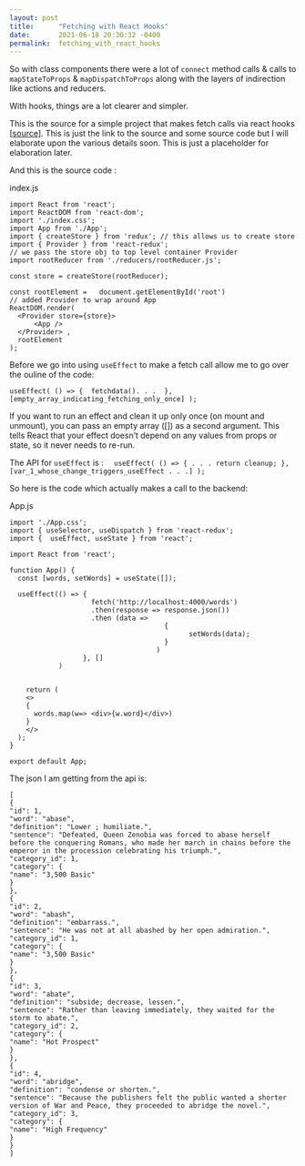 ```yaml
---
layout: post
title:      "Fetching with React Hooks"
date:       2021-06-18 20:30:32 -0400
permalink:  fetching_with_react_hooks
---
```



So with class components there were a lot of `connect` method calls & calls to `mapStateToProps` & `mapDispatchToProps` along with the layers of indirection like actions and reducers. 

With hooks, things are a lot clearer and simpler. 

This is the source for a simple project that makes fetch calls via react hooks [[source](https://github.com/mrarthurwhite/fetch_hooks_react_demo)]. This is just the link to the source and some source code but I will elaborate upon the various details soon. This is just a placeholder for elaboration later.

And this is the source code : 

index.js
```
import React from 'react';
import ReactDOM from 'react-dom';
import './index.css';
import App from './App';
import { createStore } from 'redux'; // this allows us to create store
import { Provider } from 'react-redux'; 
// we pass the store obj to top level container Provider
import rootReducer from './reducers/rootReducer.js';

const store = createStore(rootReducer);

const rootElement =   document.getElementById('root')
// added Provider to wrap around App
ReactDOM.render(
  <Provider store={store}>
      <App />
  </Provider> ,
  rootElement
);

```
Before we go into using `useEffect` to make a fetch call allow me to go over the ouline of the code:

`useEffect( () => {  fetchdata(). . .  },[empty_array_indicating_fetching_only_once] );`

If you want to run an effect and clean it up only once (on mount and unmount), you can pass an empty array ([]) as a second argument. This tells React that your effect doesn’t depend on any values from props or state, so it never needs to re-run. 

The API for `useEffect` is :
`  useEffect( () => { . . . return cleanup; },[var_1_whose_change_triggers_useEffect . . .] );`

So here is the code which actually makes a call to the backend:

App.js
```
import './App.css';
import { useSelector, useDispatch } from 'react-redux';
import {  useEffect, useState } from 'react';

import React from 'react';

function App() {
  const [words, setWords] = useState([]);

  useEffect(() => {
                    fetch('http://localhost:4000/words')
                    .then(response => response.json())
                    .then (data =>
                                      {
                                            setWords(data);
                                      } 
                                    )
                  }, []
            )


    return (
    <>
    {
      words.map(w=> <div>{w.word}</div>)
    }
    </>
  );
}

export default App;

```

The json I am getting from the api is:

```
[
{
"id": 1,
"word": "abase",
"definition": "Lower ; humiliate.",
"sentence": "Defeated, Queen Zenobia was forced to abase herself before the conquering Romans, who made her march in chains before the emperor in the procession celebrating his triumph.",
"category_id": 1,
"category": {
"name": "3,500 Basic"
}
},
{
"id": 2,
"word": "abash",
"definition": "embarrass.",
"sentence": "He was not at all abashed by her open admiration.",
"category_id": 1,
"category": {
"name": "3,500 Basic"
}
},
{
"id": 3,
"word": "abate",
"definition": "subside; decrease, lessen.",
"sentence": "Rather than leaving immediately, they waited for the storm to abate.",
"category_id": 2,
"category": {
"name": "Hot Prospect"
}
},
{
"id": 4,
"word": "abridge",
"definition": "condense or shorten.",
"sentence": "Because the publishers felt the public wanted a shorter version of War and Peace, they proceeded to abridge the novel.",
"category_id": 3,
"category": {
"name": "High Frequency"
}
}
]
```


